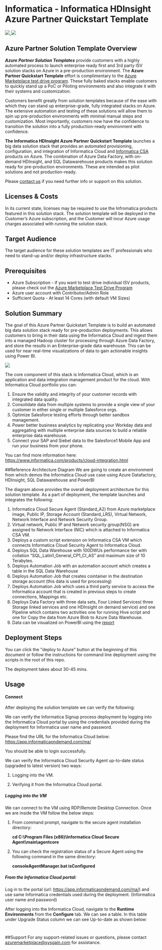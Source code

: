 # Informatica - Informatica HDInsight Azure Partner Quickstart Template

<a href="https://portal.azure.com/#create/Microsoft.Template/uri/https%3A%2F%2Fraw.githubusercontent.com%2FTVDKoni%2Fazure-quickstart-templates%2Fmaster%2Finformatica-adf-hdinsight-powerbi%2Fazuredeploy.json" target="_blank">
<img src="http://azuredeploy.net/deploybutton.png"/>
</a>
<a href="http://armviz.io/#/?load=https%3A%2F%2Fraw.githubusercontent.com%2FTVDKoni%2Fazure-quickstart-templates%2Fmaster%2Finformatica-adf-hdinsight-powerbi%2Fazuredeploy.json" target="_blank">
<img src="http://armviz.io/visualizebutton.png"/>
</a>

## Azure Partner Solution Template Overview

***Azure Partner Solution Templates*** provide customers with a highly automated process to launch enterprise ready first and 3rd party ISV solution stacks on Azure in a pre-production environment. The **Azure Partner Quickstart Template** effort is complimentary to the [Azure Marketplace test drive program](https://azure.microsoft.com/en-us/marketplace/test-drives/). These fully baked stacks enable customers to quickly stand up a PoC or Piloting environments and also integrate it with their systems and customization.

Customers benefit greatly from solution templates because of the ease with which they can stand up enterprise-grade, fully integrated stacks on Azure. The extensive automation and testing of these solutions will allow them to spin up pre-production environments with minimal manual steps and customization.  Most importantly, customers now have the confidence to transition the solution into a fully production-ready environment with confidence.

**The Informatica HDInsight Azure Partner Quickstart Template** launches a big data solution stack that provides an automated provisioning, configuration, and integration of Informatica Cloud and [Informatica CSA](https://azure.microsoft.com/en-us/marketplace/partners/informatica-cloud/informatica-cloud/) products on Azure. The combination of Azure Data Factory, with on-demand HDInsight, and SQL Datawarehouse products makes this solution ready for pre-production environments. These are intended as pilot solutions and not production-ready.

Please [contact us](azuremarketplace@sysgain.com) if you need further info or support on this solution.

## Licenses & Costs

In its current state, licenses may be required to use the Infromatica products featured in this solution stack. The solution template will be deployed in the Customer’s Azure subscription, and the Customer will incur Azure usage charges associated with running the solution stack.

## Target Audience

The target audience for these solution templates are IT professionals who need to stand-up and/or deploy infrastructure stacks.

## Prerequisites

* Azure Subscription - if you want to test drive individual ISV products, please check out the [Azure Marketplace Test Drive Program](https://azure.microsoft.com/en-us/marketplace/test-drives/)
* Azure user account with Contributor/Admin Role
* Sufficient Quota - At least 14 Cores (with default VM Sizes)
 
## Solution Summary

The goal of this Azure Partner Quickstart Template is to build an automated big data solution stack ready for pre-production deployments. This allows customers to bring in their data using the Informatica Cloud and ingest them into a managed Hadoop cluster for processing through Azure Data Factory, and store the results in an Enterprise-grade data warehouse. This can be used for near real-time visualizations of data to gain actionable insights using Power BI.

![]( images/informatica-cloud.png)

The core component of this stack is Informatica Cloud, which is an application and data integration management product for the cloud. With Informatica Cloud portfolio you can:

1. Ensure the validity and integrity of your customer records with integrated data quality.
2. Consolidate data from multiple systems to provide a single view of your customer in either single or multiple Salesforce orgs.
3. Optimize Salesforce testing efforts through better sandbox management.
4. Power better business analytics by replicating your Workday data and aggregating with multiple enterprise data sources to build a reliable enterprise data warehouse.
5. Connect your SAP and Siebel data to the Salesforce1 Mobile App and run your business from your phone.
 
You can find more information here: https://www.informatica.com/products/cloud-integration.html

##Reference Architecture Diagram
We are going to create an environment from which demos the Informatica Cloud use case using Azure Datafactory, HDInsight, SQL Datawarehouse and PowerBI 
![[](images/reference-arch.png)](images/reference-arch.png)

The diagram above provides the overall deployment architecture for this solution template.
As a part of deployment, the template launches and integrates the following:

1. Informatica Cloud Secure Agent (Standard_A2) from Azure marketplace image, Public IP, Storage Account (Standard_LRS), Virtual Network, Network Interface and Network Security Group.
2. Virtual network, Public IP and Network security group(NSG) are assigned to Network Interface (NIC) which is attached to Informatica CSA VM.
3. Deploys a custom script extension on Informatica CSA VM which connects Informatica Cloud Security Agent to Informatica Cloud.
4. Deploys SQL Data Warehouse with 100DWUs performance tier with collation “SQL_Latin1_General_CP1_CI_AS” and maximum size of 10 Terabytes.
5. Deploys Automation Job with an automation account which creates a table in the SQL Data Warehouse
6. Deploys Automation Job that creates cointainer in the destination storage account  (this data is used for processing)
7.  Deploys  Automation Job which uses a third party service to access the Informatica account that is created in previous steps to create connections, Mappings etc. 
7. Deploys Data Factory with three data sets, Four Linked Services( three Storage linked services and one HDInsight on demand service) and one Pipeline which contains two activities one for running Hive script and one for Copy the data from Azure Blob to Azure Data Warehouse.
8. Data can be visualized  on PowerBI using the [report](https://hivestorage45.blob.core.windows.net/powerbireport/reports/MachineData_09262016_latest.pbix) 

 
## Deployment Steps
You can click the "deploy to Azure" button at the beginning of this document or follow the instructions for command line deployment using the scripts in the root of this repo.

The deployment takes about 30-45 mins.
## Usage
#### Connect
After deploying the solution template we can verify the following:

We can verify the Informatica Signup process deployment by logging into the Informatica Cloud portal by using the credentials provided during the deployment for Informatica user name and password.

Please find the URL for the Informatica Cloud below:
https://app.informaticaondemand.com/ma/

You should be able to login successfully.

We can verify the Informatica Cloud Security Agent up-to-date status (upgraded to latest version) two ways:

1. Logging into the VM.

2. Verifying it from the Informatica Cloud portal.

##### Logging into the VM
 
We can connect to the VM using RDP/Remote Desktop Connection. Once we are inside the VM follow the below steps:

1.	From command prompt, navigate to the secure agent installation directory: 

    **cd  C:\Program Files (x86)\Informatica Cloud Secure Agent\main\agentcore**
  
2.	You can check the registration status of a Secure Agent using the following command in the same directory:

    **consoleAgentManager.bat isConfigured**

##### From the Informatica Cloud portal:

Log in to the portal (url: https://app.informaticaondemand.com/ma/) and use same Informatica credentials used during the deployment.  (Informatica user name and password)

After logging into the Informatica Cloud, navigate to the **Runtime Environments** from the **Configure** tab. We can see a table. In this table under Upgrade Status column we can see Up-to-date as shown below:

![[](images/ic1.png)](images/ic1.png)

![[](images/ic2.png)](images/ic2.png)

##Support
For any support-related issues or questions, please contact azuremarketplace@sysgain.com for assistance.

